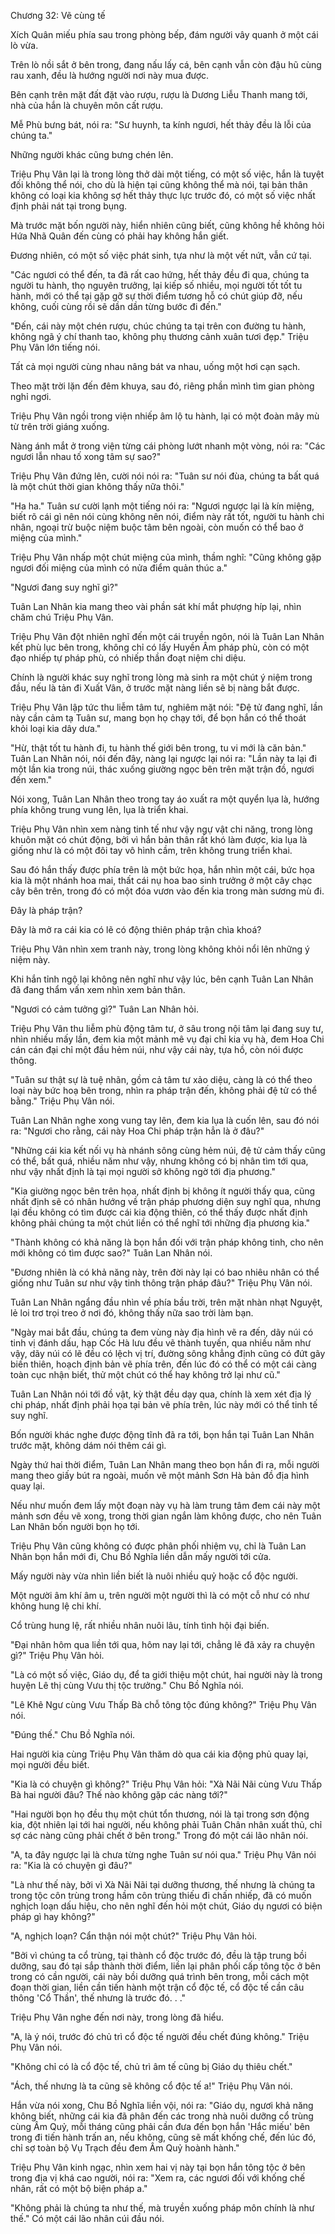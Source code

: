 




Chương 32: Vẽ cùng tế


Xích Quân miếu phía sau trong phòng bếp, đám người vây quanh ở một cái lò vừa.

Trên lò nồi sắt ở bên trong, đang nấu lấy cá, bên cạnh vẫn còn đậu hũ cùng rau xanh, đều là hướng người nơi này mua được.

Bên cạnh trên mặt đất đặt vào rượu, rượu là Dương Liễu Thanh mang tới, nhà của hắn là chuyên môn cất rượu.

Mễ Phù bưng bát, nói ra: "Sư huynh, ta kính ngươi, hết thảy đều là lỗi của chúng ta."

Những người khác cũng bưng chén lên.

Triệu Phụ Vân lại là trong lòng thở dài một tiếng, có một số việc, hắn là tuyệt đối không thể nói, cho dù là hiện tại cũng không thể mà nói, tại bản thân không có loại kia không sợ hết thảy thực lực trước đó, có một số việc nhất định phải nát tại trong bụng.

Mà trước mặt bốn người này, hiển nhiên cũng biết, cũng không hề không hỏi Hứa Nhã Quân đến cùng có phải hay không hắn giết.

Đương nhiên, có một số việc phát sinh, tựa như là một vết nứt, vẫn cứ tại.

"Các ngươi có thể đến, ta đã rất cao hứng, hết thảy đều đi qua, chúng ta người tu hành, thọ nguyên trưởng, lại kiếp số nhiều, mọi người tốt tốt tu hành, mới có thể tại gặp gỡ sự thời điểm tương hỗ có chút giúp đỡ, nếu không, cuối cùng rồi sẽ dần dần từng bước đi đến."

"Đến, cái này một chén rượu, chúc chúng ta tại trên con đường tu hành, không ngã ý chí thanh tao, không phụ thương cảnh xuân tươi đẹp." Triệu Phụ Vân lớn tiếng nói.

Tất cả mọi người cùng nhau nâng bát va nhau, uống một hơi cạn sạch.

Theo mặt trời lặn đến đêm khuya, sau đó, riêng phần mình tìm gian phòng nghỉ ngơi.

Triệu Phụ Vân ngồi trong viện nhiếp âm lộ tu hành, lại có một đoàn mây mù từ trên trời giáng xuống.

Nàng ánh mắt ở trong viện từng cái phòng lướt nhanh một vòng, nói ra: "Các ngươi lẫn nhau tố xong tâm sự sao?"

Triệu Phụ Vân đứng lên, cười nói nói ra: "Tuân sư nói đùa, chúng ta bất quá là một chút thời gian không thấy nữa thôi."

"Ha ha." Tuân sư cười lạnh một tiếng nói ra: "Ngươi ngược lại là kín miệng, biết rõ cái gì nên nói cùng không nên nói, điểm này rất tốt, người tu hành chi nhân, ngoại trừ buộc niệm buộc tâm bên ngoài, còn muốn có thể bao ở miệng của mình."

Triệu Phụ Vân nhấp một chút miệng của mình, thầm nghĩ: "Cũng không gặp ngươi đối miệng của mình có nửa điểm quản thúc a."

"Ngươi đang suy nghĩ gì?"

Tuân Lan Nhân kia mang theo vài phần sát khí mắt phượng híp lại, nhìn chăm chú Triệu Phụ Vân.

Triệu Phụ Vân đột nhiên nghĩ đến một cái truyền ngôn, nói là Tuân Lan Nhân kết phù lục bên trong, không chỉ có lấy Huyền Âm pháp phù, còn có một đạo nhiếp tự pháp phù, có nhiếp thần đoạt niệm chi diệu.

Chính là người khác suy nghĩ trong lòng mà sinh ra một chút ý niệm trong đầu, nếu là tản đi Xuất Vân, ở trước mặt nàng liền sẽ bị nàng bắt được.

Triệu Phụ Vân lập tức thu liễm tâm tư, nghiêm mặt nói: "Đệ tử đang nghĩ, lần này cần cảm tạ Tuân sư, mang bọn họ chạy tới, để bọn hắn có thể thoát khỏi loại kia dây dưa."

"Hừ, thật tốt tu hành đi, tu hành thế giới bên trong, tu vi mới là căn bản." Tuân Lan Nhân nói, nói đến đây, nàng lại ngược lại nói ra: "Lần này ta lại đi một lần kia trong núi, thác xuống giường ngọc bên trên mặt trận đồ, ngươi đến xem."

Nói xong, Tuân Lan Nhân theo trong tay áo xuất ra một quyển lụa là, hướng phía không trung vung lên, lụa là triển khai.

Triệu Phụ Vân nhìn xem nàng tinh tế như vậy ngự vật chi năng, trong lòng khuôn mặt có chút động, bởi vì hắn bản thân rất khó làm được, kia lụa là giống như là có một đôi tay vô hình cầm, trên không trung triển khai.

Sau đó hắn thấy được phía trên là một bức họa, hắn nhìn một cái, bức họa kia là một nhánh hoa mai, thất cái nụ hoa bao sinh trưởng ở một cây chạc cây bên trên, trong đó có một đóa vươn vào đến kia trong màn sương mù đi.

Đây là pháp trận?

Đây là mở ra cái kia có lẽ có động thiên pháp trận chìa khoá?

Triệu Phụ Vân nhìn xem tranh này, trong lòng không khỏi nổi lên những ý niệm này.

Khi hắn tỉnh ngộ lại không nên nghĩ như vậy lúc, bên cạnh Tuân Lan Nhân đã đang thẩm vấn xem nhìn xem bản thân.

"Ngươi có cảm tưởng gì?" Tuân Lan Nhân hỏi.

Triệu Phụ Vân thu liễm phù động tâm tư, ở sâu trong nội tâm lại đang suy tư, nhìn nhiều mấy lần, đem kia một mảnh mê vụ đại chỉ kia vụ hà, đem Hoa Chi cán cán đại chỉ một đầu hẻm núi, như vậy cái này, tựa hồ, còn nói được thông.

"Tuân sư thật sự là tuệ nhãn, gồm cả tâm tư xảo diệu, càng là có thể theo loại này bức hoạ bên trong, nhìn ra pháp trận đến, không phải đệ tử có thể bằng." Triệu Phụ Vân nói.

Tuân Lan Nhân nghe xong vung tay lên, đem kia lụa là cuốn lên, sau đó nói ra: "Ngươi cho rằng, cái này Hoa Chi pháp trận hẳn là ở đâu?"

"Những cái kia kết nối vụ hà nhánh sông cùng hẻm núi, đệ tử cảm thấy cũng có thể, bất quá, nhiều năm như vậy, nhưng không có bị nhân tìm tới qua, như vậy nhất định là tại mọi người sở không ngờ tới địa phương."

"Kia giường ngọc bên trên họa, nhất định bị không ít người thấy qua, cũng nhất định sẽ có nhân hướng về trận pháp phương diện suy nghĩ qua, nhưng lại đều không có tìm được cái kia động thiên, có thể thấy được nhất định không phải chúng ta một chút liền có thể nghĩ tới những địa phương kia."

"Thành không có khả năng là bọn hắn đối với trận pháp không tinh, cho nên mới không có tìm được sao?" Tuân Lan Nhân nói.

"Đương nhiên là có khả năng này, trên đời này lại có bao nhiêu nhân có thể giống như Tuân sư như vậy tinh thông trận pháp đâu?" Triệu Phụ Vân nói.

Tuân Lan Nhân ngẩng đầu nhìn về phía bầu trời, trên mặt nhàn nhạt Nguyệt, lẻ loi trơ trọi treo ở nơi đó, không thấy nữa sao trời làm bạn.

"Ngày mai bắt đầu, chúng ta đem vùng này địa hình vẽ ra đến, dãy núi có tinh vị đánh dấu, hạp Cốc Hà lưu đều vẽ thành tuyến, qua nhiều năm như vậy, dãy núi có lẽ đều có lệch vị trí, đường sông khẳng định cũng có đứt gãy biến thiên, hoạch định bản vẽ phía trên, đến lúc đó có thể có một cái càng toàn cục nhận biết, thử một chút có thể hay không trở lại như cũ."

Tuân Lan Nhân nói tới đồ vật, kỳ thật đều dạy qua, chính là xem xét địa lý chi pháp, nhất định phải họa tại bản vẽ phía trên, lúc này mới có thể tinh tế suy nghĩ.

Bốn người khác nghe được động tĩnh đã ra tới, bọn hắn tại Tuân Lan Nhân trước mặt, không dám nói thêm cái gì.

Ngày thứ hai thời điểm, Tuân Lan Nhân mang theo bọn hắn đi ra, mỗi người mang theo giấy bút ra ngoài, muốn vẽ một mảnh Sơn Hà bản đồ địa hình quay lại.

Nếu như muốn đem lấy một đoạn này vụ hà làm trung tâm đem cái này một mảnh sơn đều vẽ xong, trong thời gian ngắn làm không được, cho nên Tuân Lan Nhân bốn người bọn họ tới.

Triệu Phụ Vân cũng không có được phân phối nhiệm vụ, chỉ là Tuân Lan Nhân bọn hắn mới đi, Chu Bồ Nghĩa liền dẫn mấy người tới cửa.

Mấy người này vừa nhìn liền biết là nuôi nhiều quỷ hoặc cổ độc người.

Một người âm khí âm u, trên người một người thì là có một cỗ như có như không hung lệ chi khí.

Cổ trùng hung lệ, rất nhiều nhân nuôi lâu, tính tình hội đại biến.

"Đại nhân hôm qua liền tới qua, hôm nay lại tới, chẳng lẽ đã xảy ra chuyện gì?" Triệu Phụ Vân hỏi.

"Là có một số việc, Giáo dụ, để ta giới thiệu một chút, hai người này là trong huyện Lê thị cùng Vưu thị tộc trưởng." Chu Bồ Nghĩa nói.

"Lê Khê Ngư cùng Vưu Thấp Bà chỗ tông tộc đúng không?" Triệu Phụ Vân nói.

"Đúng thế." Chu Bồ Nghĩa nói.

Hai người kia cùng Triệu Phụ Vân thăm dò qua cái kia động phủ quay lại, mọi người đều biết.

"Kia là có chuyện gì không?" Triệu Phụ Vân hỏi: "Xà Nãi Nãi cùng Vưu Thấp Bà hai người đâu? Thế nào không gặp các nàng tới?"

"Hai người bọn họ đều thụ một chút tổn thương, nói là tại trong sơn động kia, đột nhiên lại tới hai người, nếu không phải Tuân Chân nhân xuất thủ, chỉ sợ các nàng cũng phải chết ở bên trong." Trong đó một cái lão nhân nói.

"A, ta đây ngược lại là chưa từng nghe Tuân sư nói qua." Triệu Phụ Vân nói ra: "Kia là có chuyện gì đâu?"

"Là như thế này, bởi vì Xà Nãi Nãi tại dưỡng thương, thế nhưng là chúng ta trong tộc côn trùng trong hầm côn trùng thiếu đi chấn nhiếp, đã có muốn nghịch loạn dấu hiệu, cho nên nghĩ đến hỏi một chút, Giáo dụ ngươi có biện pháp gì hay không?"

"A, nghịch loạn? Cẩn thận nói một chút?" Triệu Phụ Vân hỏi.

"Bởi vì chúng ta cổ trùng, tại thành cổ độc trước đó, đều là tập trung bồi dưỡng, sau đó tại sắp thành thời điểm, liền lại phân phối cấp tông tộc ở bên trong có cần người, cái này bồi dưỡng quá trình bên trong, mỗi cách một đoạn thời gian, liền cần tiến hành một trận cổ độc tế, cổ độc tế cần câu thông 'Cổ Thần', thế nhưng là trước đó. . ."

Triệu Phụ Vân nghe đến nơi này, trong lòng đã hiểu.

"A, là ý nói, trước đó chủ trì cổ độc tế người đều chết đúng không." Triệu Phụ Vân nói.

"Không chỉ có là cổ độc tế, chủ trì âm tế cũng bị Giáo dụ thiêu chết."

"Ách, thế nhưng là ta cũng sẽ không cổ độc tế a!" Triệu Phụ Vân nói.

Hắn vừa nói xong, Chu Bồ Nghĩa liền vội, nói ra: "Giáo dụ, ngươi khả năng không biết, những cái kia đã phân đến các trong nhà nuôi dưỡng cổ trùng cùng Âm Quỷ, mỗi tháng cũng phải cần đưa đến bọn hắn 'Hắc miếu' bên trong đi tiến hành trấn an, nếu không, cũng sẽ mất khống chế, đến lúc đó, chỉ sợ toàn bộ Vụ Trạch đều đem Âm Quỷ hoành hành."

Triệu Phụ Vân kinh ngạc, nhìn xem hai vị này tại bọn hắn tông tộc ở bên trong địa vị khá cao người, nói ra: "Xem ra, các ngươi đối với khống chế nhân, rất có một bộ biện pháp a."

"Không phải là chúng ta như thế, mà truyền xuống pháp môn chính là như thế." Có một cái lão nhân cúi đầu nói.




